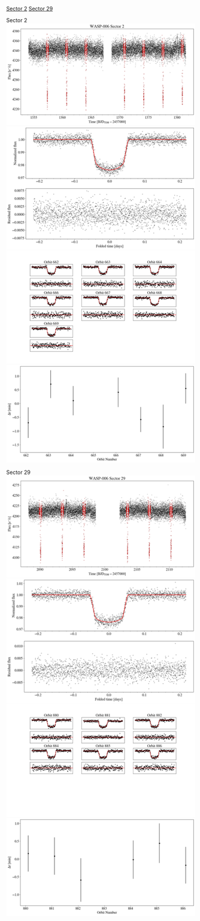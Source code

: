 [Sector 2](#sector2)
[Sector 29](#sector29)

<a name = "sector2"></a>
Sector 2
![alt text](/tt/WASP-006_Sector_2/WASP-006_Sector_2_a_TimeSeries.png)
![alt text](/tt/WASP-006_Sector_2/WASP-006_Sector_2_b_FoldedLightCurve.png)
![alt text](/tt/WASP-006_Sector_2/WASP-006_Sector_2_b_IndividualTransitsWithFit.png)
![alt text](/tt/WASP-006_Sector_2/WASP-006_Sector_2_c_TimingResiduals.png)

<a name = "sector29"></a>
Sector 29
![alt text](/tt/WASP-006_Sector_29/WASP-006_Sector_29_a_TimeSeries.png)
![alt text](/tt/WASP-006_Sector_29/WASP-006_Sector_29_b_FoldedLightCurve.png)
![alt text](/tt/WASP-006_Sector_29/WASP-006_Sector_29_b_IndividualTransitsWithFit.png)
![alt text](/tt/WASP-006_Sector_29/WASP-006_Sector_29_c_TimingResiduals.png)

